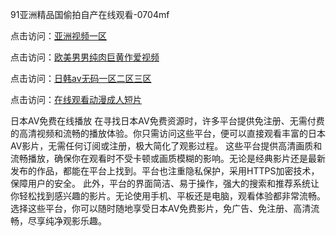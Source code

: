91亚洲精品国偷拍自产在线观看-0704mf

点击访问：<a href="https://gfd-5xg.pages.dev/">亚洲视频一区</a>

点击访问：<a href="https://fdhf-454.pages.dev/">欧美男男纯肉巨黄作爱视频</a>

点击访问：<a href="https://bered.pages.dev/">日韩av无码一区二区三区</a>

点击访问：<a href="https://rtj-3zo.pages.dev/">在线观看动漫成人短片</a>

日本AV免费在线播放
在寻找日本AV免费资源时，许多平台提供免注册、无需付费的高清视频和流畅的播放体验。你只需访问这些平台，便可以直接观看丰富的日本AV影片，无需任何订阅或注册，极大简化了观影过程。
这些平台提供高清画质和流畅播放，确保你在观看时不受卡顿或画质模糊的影响。无论是经典影片还是最新发布的作品，都能在平台上找到。平台也注重隐私保护，采用HTTPS加密技术，保障用户的安全。
此外，平台的界面简洁、易于操作，强大的搜索和推荐系统让你轻松找到感兴趣的影片。无论使用手机、平板还是电脑，观看体验都非常流畅。
选择这些平台，你可以随时随地享受日本AV免费影片，免广告、免注册、高清流畅，尽享纯净观影乐趣。

<span style="display:none;">[Canonical link](https://github.com/gg20250704/gg5 ）</span>
